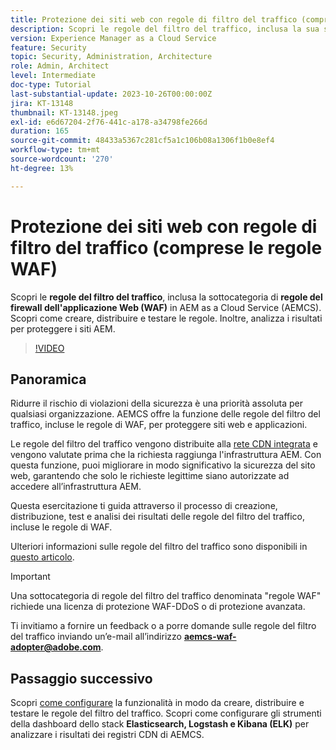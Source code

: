 ```yaml
---
title: Protezione dei siti web con regole di filtro del traffico (comprese le regole WAF)
description: Scopri le regole del filtro del traffico, inclusa la sua sottocategoria di regole del firewall per applicazioni web (WAF). Come creare, distribuire e testare le regole. Inoltre, analizza i risultati per proteggere i siti AEM.
version: Experience Manager as a Cloud Service
feature: Security
topic: Security, Administration, Architecture
role: Admin, Architect
level: Intermediate
doc-type: Tutorial
last-substantial-update: 2023-10-26T00:00:00Z
jira: KT-13148
thumbnail: KT-13148.jpeg
exl-id: e6d67204-2f76-441c-a178-a34798fe266d
duration: 165
source-git-commit: 48433a5367c281cf5a1c106b08a1306f1b0e8ef4
workflow-type: tm+mt
source-wordcount: '270'
ht-degree: 13%

---
```


# Protezione dei siti web con regole di filtro del traffico (comprese le regole WAF)

Scopri le **regole del filtro del traffico**, inclusa la sottocategoria di **regole del firewall dell&#39;applicazione Web (WAF)** in AEM as a Cloud Service (AEMCS). Scopri come creare, distribuire e testare le regole. Inoltre, analizza i risultati per proteggere i siti AEM.

>[!VIDEO](https://video.tv.adobe.com/v/3425401?quality=12&learn=on)

## Panoramica

Ridurre il rischio di violazioni della sicurezza è una priorità assoluta per qualsiasi organizzazione. AEMCS offre la funzione delle regole del filtro del traffico, incluse le regole di WAF, per proteggere siti web e applicazioni.

Le regole del filtro del traffico vengono distribuite alla [rete CDN integrata](https://experienceleague.adobe.com/docs/experience-manager-cloud-service/content/implementing/content-delivery/cdn.html?lang=it) e vengono valutate prima che la richiesta raggiunga l&#39;infrastruttura AEM. Con questa funzione, puoi migliorare in modo significativo la sicurezza del sito web, garantendo che solo le richieste legittime siano autorizzate ad accedere all’infrastruttura AEM.

Questa esercitazione ti guida attraverso il processo di creazione, distribuzione, test e analisi dei risultati delle regole del filtro del traffico, incluse le regole di WAF.

Ulteriori informazioni sulle regole del filtro del traffico sono disponibili in [questo articolo](https://experienceleague.adobe.com/docs/experience-manager-cloud-service/content/security/traffic-filter-rules-including-waf.html?lang=it).

>[!IMPORTANT]
>
> Una sottocategoria di regole del filtro del traffico denominata &quot;regole WAF&quot; richiede una licenza di protezione WAF-DDoS o di protezione avanzata.

Ti invitiamo a fornire un feedback o a porre domande sulle regole del filtro del traffico inviando un’e-mail all’indirizzo **aemcs-waf-adopter@adobe.com**.

## Passaggio successivo

Scopri [come configurare](./how-to-setup.md) la funzionalità in modo da creare, distribuire e testare le regole del filtro del traffico. Scopri come configurare gli strumenti della dashboard dello stack **Elasticsearch, Logstash e Kibana (ELK)** per analizzare i risultati dei registri CDN di AEMCS.



